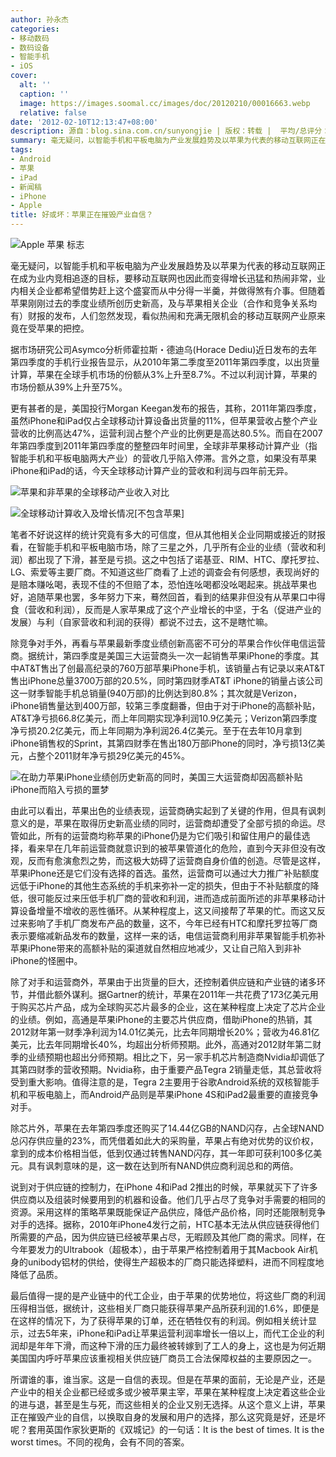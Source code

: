 ```yaml
---
author: 孙永杰
categories:
- 移动数码
- 数码设备
- 智能手机
- iOS
cover:
  alt: ''
  caption: ''
  image: https://images.soomal.cc/images/doc/20120210/00016663.webp
  relative: false
date: '2012-02-10T12:13:47+08:00'
description: 源自：blog.sina.com.cn/sunyongjie | 版权：转载 |  平均/总评分：08.09/89
summary: 毫无疑问，以智能手机和平板电脑为产业发展趋势及以苹果为代表的移动互联网正在成为业内竞相追逐的目标，要移动互联网也因此而变得增长迅猛和热闹非常，业内相关企业都希望借势赶上这个盛宴而从中分得一半羹，并做得煞有介事，但这看似热闹和充满无限机会的移动互联网产业原来竟在受苹果的把控。
tags:
- Android
- 苹果
- iPad
- 新闻稿
- iPhone
- Apple
title: 好或坏：苹果正在摧毁产业自信？
---
```


![Apple 苹果 标志](https://images.soomal.cc/images/doc/20100924/00007326.webp)



毫无疑问，以智能手机和平板电脑为产业发展趋势及以苹果为代表的移动互联网正在成为业内竞相追逐的目标，要移动互联网也因此而变得增长迅猛和热闹非常，业内相关企业都希望借势赶上这个盛宴而从中分得一半羹，并做得煞有介事。但随着苹果刚刚过去的季度业绩所创历史新高，及与苹果相关企业（合作和竞争关系均有）财报的发布，人们忽然发现，看似热闹和充满无限机会的移动互联网产业原来竟在受苹果的把控。



据市场研究公司Asymco分析师霍拉斯・德迪乌(Horace Dediu)近日发布的去年第四季度的手机行业报告显示，从2010年第二季度至2011年第四季度，以出货量计算，苹果在全球手机市场的份额从3%上升至8.7%。不过以利润计算，苹果的市场份额从39%上升至75%。



更有甚者的是，美国投行Morgan Keegan发布的报告，其称，2011年第四季度，虽然iPhone和iPad仅占全球移动计算设备出货量的11%，但苹果营收占整个产业营收的比例高达47%，运营利润占整个产业的比例更是高达80.5%。而自在2007年第四季度到2011年第四季度的整整四年时间里，全球非苹果移动计算产业（指智能手机和平板电脑两大产业）的营收几乎陷入停滞。言外之意，如果没有苹果iPhone和iPad的话，今天全球移动计算产业的营收和利润与四年前无异。



![苹果和非苹果的全球移动产业收入对比](https://images.soomal.cc/images/doc/20120210/00016661.webp)



![全球移动计算收入及增长情况[不包含苹果]](https://images.soomal.cc/images/doc/20120210/00016662.webp)



笔者不好说这样的统计究竟有多大的可信度，但从其他相关企业同期或接近的财报看，在智能手机和平板电脑市场，除了三星之外，几乎所有企业的业绩（营收和利润）都出现了下滑，甚至是亏损。这之中包括了诺基亚、RIM、HTC、摩托罗拉、LG、索爱等主要厂商。不知道这些厂商看了上述的调查会有何感想，表现尚好的是赔本赚吆喝，表现不佳的不但赔了本，恐怕连吆喝都没吆喝起来。挑战苹果也好，追随苹果也罢，多年努力下来，蓦然回首，看到的结果非但没有从苹果口中得食（营收和利润），反而是人家苹果成了这个产业增长的中坚，于名（促进产业的发展）与利（自家营收和利润的获得）都说不过去，这不是瞎忙嘛。



除竞争对手外，再看与苹果最新季度业绩创新高密不可分的苹果合作伙伴电信运营商。据统计，第四季度是美国三大运营商头一次一起销售苹果iPhone的季度。其中AT&T售出了创最高纪录的760万部苹果iPhone手机，该销量占有记录以来AT&T售出iPhone总量3700万部的20.5%，同时第四财季AT&T iPhone的销量占该公司这一财季智能手机总销量(940万部)的比例达到80.8%；其次就是Verizon，iPhone销售量达到400万部，较第三季度翻番，但由于对于iPhone的高额补贴，AT&T净亏损66.8亿美元，而上年同期实现净利润10.9亿美元；Verizon第四季度净亏损20.2亿美元，而上年同期为净利润26.4亿美元。至于在去年10月拿到iPhone销售权的Sprint，其第四财季在售出180万部iPhone的同时，净亏损13亿美元，占整个2011财年净亏损29亿美元的45%。



![在助力苹果iPhone业绩创历史新高的同时，美国三大运营商却因高额补贴iPhone而陷入亏损的噩梦](https://images.soomal.cc/images/doc/20120210/00016663.webp)



由此可以看出，苹果出色的业绩表现，运营商确实起到了关键的作用，但具有讽刺意义的是，苹果在取得历史新高业绩的同时，运营商却遭受了全部亏损的命运。尽管如此，所有的运营商均称苹果的iPhone仍是为它们吸引和留住用户的最佳选择，看来早在几年前运营商就意识到的被苹果管道化的危险，直到今天非但没有改观，反而有愈演愈烈之势，而这极大妨碍了运营商自身价值的创造。尽管是这样，苹果iPhone还是它们没有选择的首选。虽然，运营商可以通过大力推广补贴额度远低于iPhone的其他生态系统的手机来弥补一定的损失，但由于不补贴额度的降低，很可能反过来压低手机厂商的营收和利润，进而造成前面所述的非苹果移动计算设备增量不增收的恶性循环。从某种程度上，这又间接帮了苹果的忙。而这又反过来影响了手机厂商发布产品的数量，这不，今年已经有HTC和摩托罗拉等厂商表示要缩减新品发布的数量，这样一来的话，电信运营商利用非苹果智能手机弥补苹果iPhone带来的高额补贴的渠道就自然相应地减少，又让自己陷入到非补iPhone的怪圈中。



除了对手和运营商外，苹果由于出货量的巨大，还控制着供应链和产业链的诸多环节，并借此额外谋利。据Gartner的统计，苹果在2011年一共花费了173亿美元用于购买芯片产品，成为全球购买芯片最多的企业，这在某种程度上决定了芯片企业的业绩。例如，高通是苹果iPhone的主要芯片供应商，借助iPhone的热销，其2012财年第一财季净利润为14.01亿美元，比去年同期增长20%；营收为46.81亿美元，比去年同期增长40%，均超出分析师预期。此外，高通对2012财年第二财季的业绩预期也超出分师预期。相比之下，另一家手机芯片制造商Nvidia却调低了其第四财季的营收预期。Nvidia称，由于重要产品Tegra 2销量走低，其总营收将受到重大影响。值得注意的是，Tegra 2主要用于谷歌Android系统的双核智能手机和平板电脑上，而Android产品则是苹果iPhone 4S和iPad2最重要的直接竞争对手。



除芯片外，苹果在去年第四季度还购买了14.44亿GB的NAND闪存，占全球NAND总闪存供应量的23%，而凭借着如此大的采购量，苹果占有绝对优势的议价权，拿到的成本价格相当低，低到仅通过转售NAND闪存，其一年即可获利100多亿美元。具有讽刺意味的是，这一数在达到所有NAND供应商利润总和的两倍。



说到对于供应链的控制力，在iPhone 4和iPad 2推出的时候，苹果就买下了许多供应商以及组装时候要用到的机器和设备。他们几乎占尽了竞争对手需要的相同的资源。采用这样的策略苹果既能保证产品供应，降低产品价格，同时还能限制竞争对手的选择。据称，2010年iPhone4发行之前，HTC基本无法从供应链获得他们所需要的产品，因为供应链已经被苹果占尽，无暇顾及其他厂商的需求。同样，在今年要发力的Ultrabook（超极本），由于苹果严格控制着用于其Macbook Air机身的unibody铝材的供给，使得生产超极本的厂商只能选择塑料，进而不同程度地降低了品质。



最后值得一提的是产业链中的代工企业，由于苹果的优势地位，将这些厂商的利润压得相当低，据统计，这些相关厂商只能获得苹果产品所获利润的1.6%，即便是在这样的情况下，为了获得苹果的订单，还在牺牲仅有的利润。例如相关统计显示，过去5年来，iPhone和iPad让苹果运营利润率增长一倍以上，而代工企业的利润却是年年下滑，而这种下滑的压力最终被转嫁到了工人的身上，这也是为何近期美国国内呼吁苹果应该重视相关供应链厂商员工合法保障权益的主要原因之一。



所谓谁的事，谁当家。这是一自信的表现。但是在苹果的面前，无论是产业，还是产业中的相关企业都已经或多或少被苹果主宰，苹果在某种程度上决定着这些企业的进与退，甚至是生与死，而这些相关的企业又别无选择。从这个意义上讲，苹果正在摧毁产业的自信，以换取自身的发展和用户的选择，那么这究竟是好，还是坏呢？套用英国作家狄更斯的《双城记》的一句话：It is the best of times. It is the worst times。不同的视角，会有不同的答案。